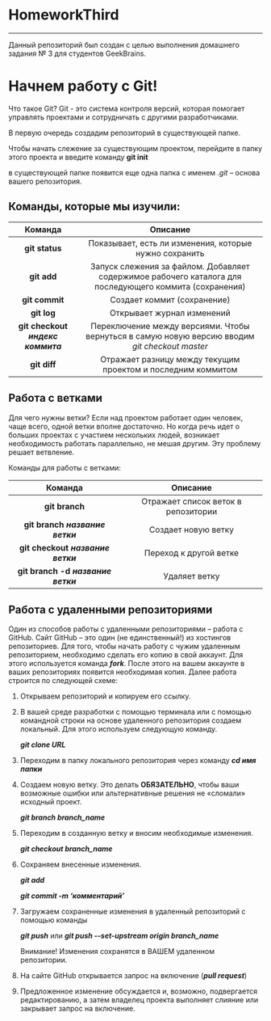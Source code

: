 # HomeworkThird

---

Данный репозиторий был создан с целью выполнения домашнего задания № 3 для студентов GeekBrains.

# Начнем работу с Git!

Что такое Git?
Git - это система контроля версий, которая помогает управлять проектами и сотрудничать с другими разработчиками.

В первую очередь создадим репозиторий в существующей папке.

Чтобы начать слежение за существующим проектом, перейдите в папку этого проекта и введите команду **git init**

в существующей папке появится еще одна папка с именем *.git* – основа вашего репозитория.

## Команды, которые мы изучили:

| Команда| Описание |
|:--------:|:--------:|
| **git status**| Показывает, есть ли изменения, которые нужно сохранить|
| **git add**| Запуск слежения за файлом. Добавляет содержимое рабочего каталога для последующего коммита (сохранения)|
| **git commit**| Создает коммит (сохранение)|
| **git log**| Открывает журнал изменений|
| **git checkout *индекс коммита***| Переключение между версиями. Чтобы вернуться в самую новую версию вводим *git checkout master*|
| **git diff**| Отражает разницу между текущим проектом и последним коммитом|

## Работа с ветками

Для чего нужны ветки? Если над проектом работает один человек, чаще всего, одной ветки вполне достаточно. Но когда речь идет о больших проектах с участием нескольких людей, возникает необходимость работать параллельно, не мешая другим. Эту проблему решает ветвление.

Команды для работы с ветками:

| Команда| Описание |
|:--------:|:--------:|
| **git branch**| Отражает список веток в репозитории|
| **git branch *название ветки***| Создает новую ветку|
| **git checkout *название ветки***| Переход к другой ветке|
| **git branch -d *название ветки***| Удаляет ветку|

## Работа с удаленными репозиториями

Один из способов работы с удаленными репозиториями – работа с GitHub. Сайт GitHub – это один (не единственный!) из хостингов репозиториев. 
Для того, чтобы начать работу с чужим удаленным репозиторием, необходимо сделать его копию в свой аккаунт. Для этого используется команда ***fork***.
После этого на вашем аккаунте в ваших репозиториях появится необходимая копия.
Далее работа строится по следующей схеме:
1)	Открываем репозиторий и копируем его ссылку.
2)	В вашей среде разработки с помощью терминала или с помощью командной строки на основе удаленного репозитория создаем локальный. Для этого используем следующую команду.

    ***git clone URL***

3)	Переходим в папку локального репозитория через команду ***cd имя папки***
4)	Создаем новую ветку. Это делать **ОБЯЗАТЕЛЬНО**, чтобы ваши возможные ошибки или альтернативные решения не «сломали» исходный проект. 

    ***git branch branch_name***
5)	Переходим в созданную ветку и вносим необходимые изменения.

    ***git checkout branch_name***
6)	Cохраняем внесенные изменения.

    ***git add***

    ***git commit -m ‘комментарий’***
7)	Загружаем сохраненные изменения в удаленный репозиторий с помощью команды

    ***git push*** или ***git push --set-upstream origin branch_name***

    Внимание! Изменения сохранятся в ВАШЕМ удаленном репозитории.
8)	На сайте GitHub открывается запрос на включение (***pull request***)
9)	Предложенное изменение обсуждается и, возможно, подвергается редактированию, а затем владелец проекта выполняет слияние или закрывает запрос на включение.
